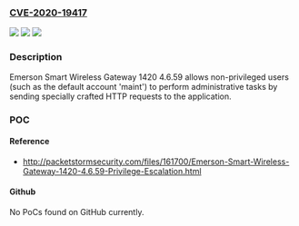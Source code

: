 ### [CVE-2020-19417](https://cve.mitre.org/cgi-bin/cvename.cgi?name=CVE-2020-19417)
![](https://img.shields.io/static/v1?label=Product&message=n%2Fa&color=blue)
![](https://img.shields.io/static/v1?label=Version&message=n%2Fa&color=blue)
![](https://img.shields.io/static/v1?label=Vulnerability&message=n%2Fa&color=brighgreen)

### Description

Emerson Smart Wireless Gateway 1420 4.6.59 allows non-privileged users (such as the default account 'maint') to perform administrative tasks by sending specially crafted HTTP requests to the application.

### POC

#### Reference
- http://packetstormsecurity.com/files/161700/Emerson-Smart-Wireless-Gateway-1420-4.6.59-Privilege-Escalation.html

#### Github
No PoCs found on GitHub currently.

